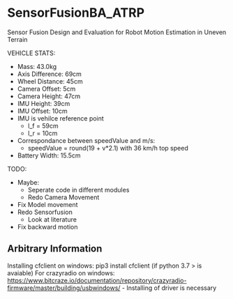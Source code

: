 # SensorFusionBA_ATRP
Sensor Fusion Design and Evaluation for Robot Motion Estimation in Uneven Terrain

VEHICLE STATS:
- Mass: 43.0kg
- Axis Difference: 69cm
- Wheel Distance: 45cm
- Camera Offset: 5cm
- Camera Height: 47cm
- IMU Height: 39cm
- IMU Offset: 10cm
- IMU is vehilce reference point 
    - l_f = 59cm
    - l_r = 10cm
- Correspondance between speedValue and m/s:
    - speedValue = round(19 + v*2.1) with 36 km/h top speed
- Battery Width: 15.5cm

TODO:
- Maybe:
    - Seperate code in different modules
    - Redo Camera Movement
- Fix Model movement
- Redo Sensorfusion
    - Look at literature
- Fix backward motion

## Arbitrary Information
Installing cfclient on windows:
    pip3 install cfclient (if python 3.7 > is avaiable)
For crazyradio on windows:
    https://www.bitcraze.io/documentation/repository/crazyradio-firmware/master/building/usbwindows/
    - Installing of driver is necessary 